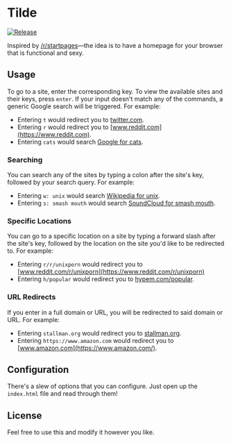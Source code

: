 # Tilde

[![Release](https://img.shields.io/github/release/cadejscroggins/tilde.svg)](https://github.com/cadejscroggins/tilde/releases)

Inspired by [/r/startpages](https://www.reddit.com/r/startpages)—the idea is to have a homepage for your browser that is functional and sexy.

## Usage

To go to a site, enter the corresponding key. To view the available sites and their keys, press `enter`. If your input doesn't match any of the commands, a generic Google search will be triggered. For example:

* Entering `t` would redirect you to [twitter.com](https://twitter.com).
* Entering `r` would redirect you to [www.reddit.com](https://www.reddit.com).
* Entering `cats` would search [Google for cats](https://www.google.com/search?q=cats).

### Searching

You can search any of the sites by typing a colon after the site's key, followed by your search query. For example:

* Entering `w: unix` would search [Wikipedia for unix](https://en.wikipedia.org/wiki/Unix).
* Entering `s: smash mouth` would search [SoundCloud for smash mouth](https://soundcloud.com/search?q=smash%20mouth).

### Specific Locations

You can go to a specific location on a site by typing a forward slash after the site's key, followed by the location on the site you'd like to be redirected to. For example:

* Entering `r/r/unixporn` would redirect you to [www.reddit.com/r/unixporn](https://www.reddit.com/r/unixporn)
* Entering `h/popular` would redirect you to [hypem.com/popular](http://hypem.com/popular).

### URL Redirects

If you enter in a full domain or URL, you will be redirected to said domain or URL. For example:

* Entering `stallman.org` would redirect you to [stallman.org](https://stallman.org/).
* Entering `https://www.amazon.com` would redirect you to [www.amazon.com](https://www.amazon.com/).

## Configuration

There's a slew of options that you can configure. Just open up the `index.html` file and read through them!

## License

Feel free to use this and modify it however you like.
